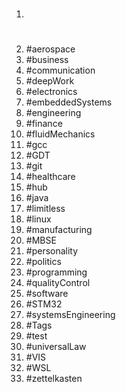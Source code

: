 1. #
1. #aerospace
1. #business
1. #communication
1. #deepWork
1. #electronics
1. #embeddedSystems
1. #engineering
1. #finance
1. #fluidMechanics
1. #gcc
1. #GDT
1. #git
1. #healthcare
1. #hub
1. #java
1. #limitless
1. #linux
1. #manufacturing
1. #MBSE
1. #personality
1. #politics
1. #programming
1. #qualityControl
1. #software
1. #STM32
1. #systemsEngineering
1. #Tags
1. #test
1. #universalLaw
1. #VIS
1. #WSL
1. #zettelkasten
